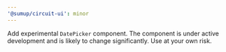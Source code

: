 ```yaml
---
'@sumup/circuit-ui': minor
---
```


Add experimental `DatePicker` component. The component is under active development and is likely to change significantly. Use at your own risk.
